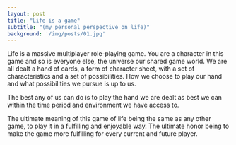 ```yaml
---
layout: post
title: "Life is a game"
subtitle: "(my personal perspective on life)"
background: '/img/posts/01.jpg'
---
```


Life is a massive multiplayer role-playing game. You are a character in this game and so is everyone else, the universe our shared game world. We are all dealt a hand of cards, a form of character sheet, with a set of characteristics and a set of possibilities. How we choose to play our hand and what possibilities we pursue is up to us.

The best any of us can do is to play the hand we are dealt as best we can within the time period and environment we have access to.

The ultimate meaning of this game of life being the same as any other game, to play it in a fulfilling and enjoyable way. The ultimate honor being to make the game more fulfilling for every current and future player.
